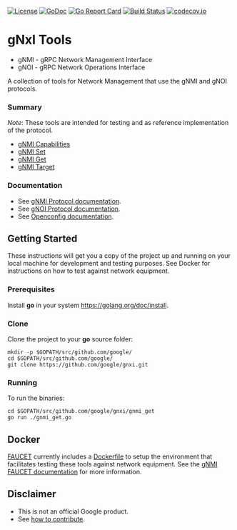 
[![License](https://img.shields.io/badge/license-Apache%202.0-blue.svg)](https://opensource.org/licenses/Apache-2.0)
[![GoDoc](https://godoc.org/github.com/google/gnxi?status.svg)](https://godoc.org/github.com/google/gnxi)
[![Go Report Card](https://goreportcard.com/badge/github.com/google/gnxi)](https://goreportcard.com/report/github.com/google/gnxi)
[![Build Status](https://travis-ci.org/google/gnxi.svg?branch=master)](https://travis-ci.org/google/gnxi)
[![codecov.io](https://codecov.io/github/google/gnxi/coverage.svg?branch=master)](https://codecov.io/github/google/gnxi?branch=master)

# gNxI Tools

*   gNMI - gRPC Network Management Interface
*   gNOI - gRPC Network Operations Interface

A collection of tools for Network Management that use the gNMI and gNOI protocols.

### Summary

_Note_: These tools are intended for testing and as reference implementation of the protocol.

*  [gNMI Capabilities](./gnmi_capabilities)
*  [gNMI Set](./gnmi_set)
*  [gNMI Get](./gnmi_get)
*  [gNMI Target](./gnmi_target)

### Documentation

*  See [gNMI Protocol documentation](https://github.com/openconfig/reference/tree/master/rpc/gnmi).
*  See [gNOI Protocol documentation](https://github.com/openconfig/reference/tree/master/rpc/gnoi).
*  See [Openconfig documentation](http://www.openconfig.net/).

## Getting Started

These instructions will get you a copy of the project up and running on your local machine for development and testing purposes. See Docker for instructions on how to test against network equipment.

### Prerequisites

Install __go__ in your system https://golang.org/doc/install.

### Clone

Clone the project to your __go__ source folder:
```
mkdir -p $GOPATH/src/github.com/google/
cd $GOPATH/src/github.com/google/
git clone https://github.com/google/gnxi.git
```

### Running

To run the binaries:

```
cd $GOPATH/src/github.com/google/gnxi/gnmi_get
go run ./gnmi_get.go
```

## Docker

[FAUCET](https://github.com/faucetsdn/faucet) currently includes a [Dockerfile](https://github.com/faucetsdn/faucet/blob/master/Dockerfile.gnmi) to setup the environment that facilitates testing these tools against network equipment. See the [gNMI FAUCET documentation](https://github.com/faucetsdn/faucet/tree/master/gnmi) for more information.

## Disclaimer

*  This is not an official Google product.
*  See [how to contribute](CONTRIBUTING.md).
